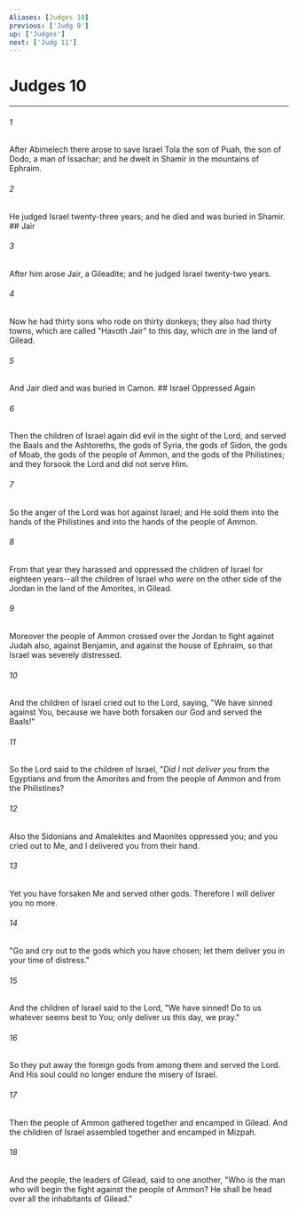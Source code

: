 ```yaml
---
Aliases: [Judges 10]
previous: ['Judg 9']
up: ['Judges']
next: ['Judg 11']
---
```

# Judges 10

***


###### 1 
After Abimelech there arose to save Israel Tola the son of Puah, the son of Dodo, a man of Issachar; and he dwelt in Shamir in the mountains of Ephraim. 

###### 2 
He judged Israel twenty-three years; and he died and was buried in Shamir. ## Jair 

###### 3 
After him arose Jair, a Gileadite; and he judged Israel twenty-two years. 

###### 4 
Now he had thirty sons who rode on thirty donkeys; they also had thirty towns, which are called "Havoth Jair" to this day, which _are_ in the land of Gilead. 

###### 5 
And Jair died and was buried in Camon. ## Israel Oppressed Again 

###### 6 
Then the children of Israel again did evil in the sight of the Lord, and served the Baals and the Ashtoreths, the gods of Syria, the gods of Sidon, the gods of Moab, the gods of the people of Ammon, and the gods of the Philistines; and they forsook the Lord and did not serve Him. 

###### 7 
So the anger of the Lord was hot against Israel; and He sold them into the hands of the Philistines and into the hands of the people of Ammon. 

###### 8 
From that year they harassed and oppressed the children of Israel for eighteen years--all the children of Israel who _were_ on the other side of the Jordan in the land of the Amorites, in Gilead. 

###### 9 
Moreover the people of Ammon crossed over the Jordan to fight against Judah also, against Benjamin, and against the house of Ephraim, so that Israel was severely distressed. 

###### 10 
And the children of Israel cried out to the Lord, saying, "We have sinned against You, because we have both forsaken our God and served the Baals!" 

###### 11 
So the Lord said to the children of Israel, "_Did I_ not _deliver you_ from the Egyptians and from the Amorites and from the people of Ammon and from the Philistines? 

###### 12 
Also the Sidonians and Amalekites and Maonites oppressed you; and you cried out to Me, and I delivered you from their hand. 

###### 13 
Yet you have forsaken Me and served other gods. Therefore I will deliver you no more. 

###### 14 
"Go and cry out to the gods which you have chosen; let them deliver you in your time of distress." 

###### 15 
And the children of Israel said to the Lord, "We have sinned! Do to us whatever seems best to You; only deliver us this day, we pray." 

###### 16 
So they put away the foreign gods from among them and served the Lord. And His soul could no longer endure the misery of Israel. 

###### 17 
Then the people of Ammon gathered together and encamped in Gilead. And the children of Israel assembled together and encamped in Mizpah. 

###### 18 
And the people, the leaders of Gilead, said to one another, "Who _is_ the man who will begin the fight against the people of Ammon? He shall be head over all the inhabitants of Gilead."
